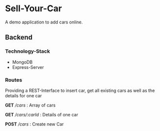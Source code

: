 # Sell-Your-Car

A demo application to add cars online.

## Backend

### Technology-Stack

* MongoDB
* Express-Server

### Routes

Providing a REST-Interface to insert car, get all existing cars as well as the details for one car

**GET** _/cars_ : Array of cars

**GET** _/cars/:carId_ : Details of one car

**POST** _/cars_ : Create new Car
